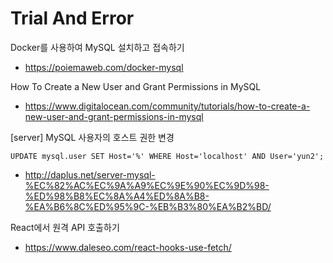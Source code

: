 # Trial And Error

Docker를 사용하여 MySQL 설치하고 접속하기 
- https://poiemaweb.com/docker-mysql

How To Create a New User and Grant Permissions in MySQL 
- https://www.digitalocean.com/community/tutorials/how-to-create-a-new-user-and-grant-permissions-in-mysql 

[server] MySQL 사용자의 호스트 권한 변경

`UPDATE mysql.user SET Host='%' WHERE Host='localhost' AND User='yun2';`

- http://daplus.net/server-mysql-%EC%82%AC%EC%9A%A9%EC%9E%90%EC%9D%98-%ED%98%B8%EC%8A%A4%ED%8A%B8-%EA%B6%8C%ED%95%9C-%EB%B3%80%EA%B2%BD/

React에서 원격 API 호출하기
- https://www.daleseo.com/react-hooks-use-fetch/